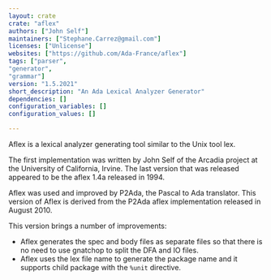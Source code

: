 ```yaml
---
layout: crate
crate: "aflex"
authors: ["John Self"]
maintainers: ["Stephane.Carrez@gmail.com"]
licenses: ["Unlicense"]
websites: ["https://github.com/Ada-France/aflex"]
tags: ["parser",
"generator",
"grammar"]
version: "1.5.2021"
short_description: "An Ada Lexical Analyzer Generator"
dependencies: []
configuration_variables: []
configuration_values: []

---
```

Aflex is a lexical analyzer generating tool similar to the Unix tool lex.

The first implementation was written by John Self of the Arcadia project
at the University of California, Irvine.  The last version that was released
appeared to be the aflex 1.4a released in 1994.

Aflex was used and improved by P2Ada, the Pascal to Ada translator.
This version of Aflex is derived from the P2Ada aflex implementation
released in August 2010.

This version brings a number of improvements:

- Aflex generates the spec and body files as separate files so that
  there is no need to use gnatchop to split the DFA and IO files.
- Aflex uses the lex file name to generate the package name and
  it supports child package with the `%unit` directive.



